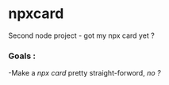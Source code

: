 # npxcard
Second node project - got my npx card yet ? 

### Goals : 
-Make a *npx card* pretty straight-forword, *no ?*
